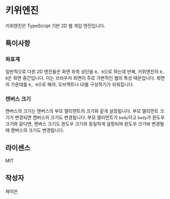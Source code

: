 # 키위엔진
키위엔진은 TypeScript 기반 2D 웹 게임 엔진입니다.

## 특이사항
### 좌표계
일반적으로 다른 2D 엔진들은 화면 좌측 상단을 `0, 0`으로 하는데 반해, 키위엔진의 `0, 0`은 화면 중간입니다. 이는 브라우저 화면이 주로 가변적인 웹의 특성 때문입니다. 화면의 가운데를 `0, 0`으로 해야, 오브젝트나 UI를 구성하기가 쉬워집니다.

### 캔버스 크기
캔버스의 크기는 캔버스의 부모 엘리먼트의 크기와 같게 설정됩니다. 부모 엘리먼트 크기가 변경되면 캔버스의 크기도 변경됩니다. 부모 엘리먼트가 `body`이고 `body`가 윈도우 크기와 같다면, 캔버스 크기도 윈도우 크기와 동일하게 설정되며 윈도우 크기바 변경될 때 캔버스의 크기도 변경됩니다.

## 라이센스
MIT

## 작성자
제이쓴
